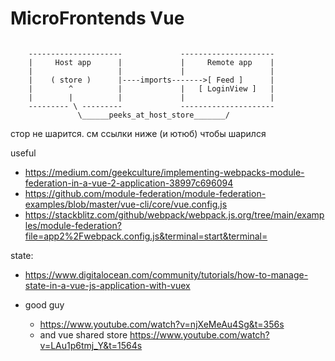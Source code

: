 # MicroFrontends Vue

```

    ---------------------             ---------------------
    |     Host app      |             |     Remote app    |
    |                   |             |                   |
    |    ( store )      |----imports------->[ Feed ]      |
    |        ^          |             |   [ LoginView ]   |
    |        |          |             |                   |
    --------- \ ---------             ---------------------
               \______peeks_at_host_store_______/

```

стор не шарится. см ссылки ниже (и ютюб) чтобы шарился

useful
- https://medium.com/geekculture/implementing-webpacks-module-federation-in-a-vue-2-application-38997c696094
- https://github.com/module-federation/module-federation-examples/blob/master/vue-cli/core/vue.config.js
- https://stackblitz.com/github/webpack/webpack.js.org/tree/main/examples/module-federation?file=app2%2Fwebpack.config.js&terminal=start&terminal=

state:
- https://www.digitalocean.com/community/tutorials/how-to-manage-state-in-a-vue-js-application-with-vuex

- good guy
  - https://www.youtube.com/watch?v=njXeMeAu4Sg&t=356s
  - and vue shared store https://www.youtube.com/watch?v=LAu1p6tmj_Y&t=1564s